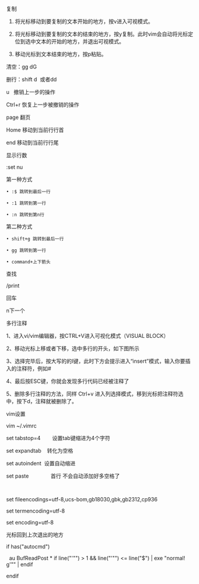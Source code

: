 复制

1. 将光标移动到要复制的文本开始的地方，按v进入可视模式。

2. 将光标移动到要复制的文本的结束的地方，按y复制。此时vim会自动将光标定位到选中文本的开始的地方，并退出可视模式。

3. 移动光标到文本结束的地方，按p粘贴。

清空：gg dG

删行：shift d  或者dd

u   撤销上一步的操作

Ctrl+r 恢复上一步被撤销的操作

page 翻页

Home 移动到当前行行首

end 移动到当前行行尾

显示行数

:set nu

第一种方式

	• :$ 跳转到最后一行
	
	• :1 跳转到第一行
	
	• :n 跳转到第n行

第二种方式

	• shift+g 跳转到最后一行
	
	• gg 跳转到第一行
	
	• command+上下箭头

查找

/print

回车

n下一个

多行注释

1、进入vi/vim编辑器，按CTRL+V进入可视化模式（VISUAL BLOCK）

2、移动光标上移或者下移，选中多行的开头，如下图所示

3、选择完毕后，按大写的的I键，此时下方会提示进入“insert”模式，输入你要插入的注释符，例如#

4、最后按ESC键，你就会发现多行代码已经被注释了

5、删除多行注释的方法，同样 Ctrl+v 进入列选择模式，移到光标把注释符选中，按下d，注释就被删除了。

vim设置

vim ~/.vimrc

set tabstop=4        设置tab键缩进为4个字符

set expandtab    转化为空格

set autoindent  设置自动缩进

set paste               首行 不会自动添加好多空格了 

 

set fileencodings=utf-8,ucs-bom,gb18030,gbk,gb2312,cp936

set termencoding=utf-8

set encoding=utf-8


光标回到上次退出的地方

if has("autocmd")

  au BufReadPost * if line("'\"") > 1 && line("'\"") <= line("$") | exe "normal! g'\"" | endif

endif







